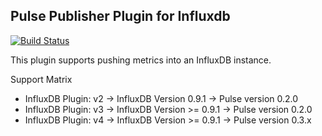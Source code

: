 <!--
http://www.apache.org/licenses/LICENSE-2.0.txt


Copyright 2015 Intel Corporation

Licensed under the Apache License, Version 2.0 (the "License");
you may not use this file except in compliance with the License.
You may obtain a copy of the License at

    http://www.apache.org/licenses/LICENSE-2.0

Unless required by applicable law or agreed to in writing, software
distributed under the License is distributed on an "AS IS" BASIS,
WITHOUT WARRANTIES OR CONDITIONS OF ANY KIND, either express or implied.
See the License for the specific language governing permissions and
limitations under the License.
-->

## Pulse Publisher Plugin for Influxdb
[![Build Status](https://magnum.travis-ci.com/intelsdi-x/pulse-plugin-publisher-influxdb.svg?token=FkGfhS15Ai2yp19KAw41&branch=master)](https://magnum.travis-ci.com/intelsdi-x/pulse-plugin-publisher-influxdb)

This plugin supports pushing metrics into an InfluxDB instance.

Support Matrix

- InfluxDB Plugin: v2 -> InfluxDB Version 0.9.1 -> Pulse version 0.2.0
- InfluxDB Plugin: v3 -> InfluxDB Version >= 0.9.1 -> Pulse version 0.2.0
- InfluxDB Plugin: v4 -> InfluxDB Version >= 0.9.1 -> Pulse version 0.3.x

